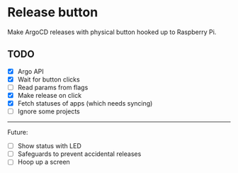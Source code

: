 # Release button

Make ArgoCD releases with physical button hooked up to Raspberry Pi.

## TODO
- [X] Argo API
- [X] Wait for button clicks
- [ ] Read params from flags
- [X] Make release on click
- [X] Fetch statuses of apps (which needs syncing)
- [ ] Ignore some projects
---
Future:
- [ ] Show status with LED
- [ ] Safeguards to prevent accidental releases
- [ ] Hoop up a screen